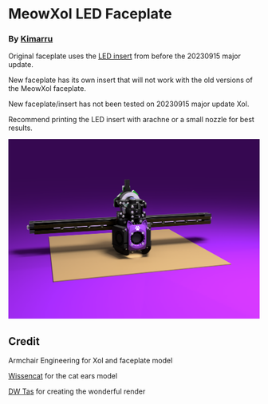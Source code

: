 # MeowXol LED Faceplate

### By [Kimarru](https://github.com/Kimarru)

Original faceplate uses the [LED insert](https://github.com/Armchair-Engineering/Xol-Toolhead/blob/8738f04827ed52bf14f475c76bdd0ff187363ccf/STL/Faceplates/%5Bwhite%5D%20LED%20diffuser.stl) from before the 20230915 major update.

New faceplate has its own insert that will not work with the old versions of the MeowXol faceplate.

New faceplate/insert has not been tested on 20230915 major update Xol.

Recommend printing the LED insert with arachne or a small nozzle for best results.

![Render](Images/MeowXol_full-assembly_Purple.PNG)

## Credit  
Armchair Engineering for Xol and faceplate model 

[Wissencat](https://www.printables.com/@Wissencat) for the cat ears model

[DW Tas](https://github.com/DW-Tas) for creating the wonderful render
